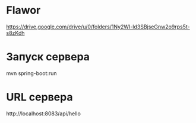 # Flawor
https://drive.google.com/drive/u/0/folders/1Ny2WI-ld3SBjseGnw2o9rps5t-s8zKdh

# Запуск сервера

mvn spring-boot:run

# URL сервера

http://localhost:8083/api/hello
